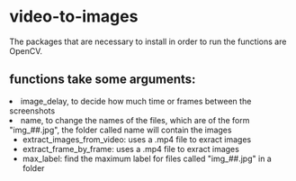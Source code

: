 # video-to-images
The packages that are necessary to install in order to run the functions are OpenCV.
## functions take some arguments: 
<li>image_delay, to decide how much time or frames between the screenshots
<li>name, to change the names of the files, which are of the form "img_##.jpg", the folder called name will contain the images

- extract_images_from_video: uses a .mp4 file to exract images
- extract_frame_by_frame: uses a .mp4 file to exract images
- max_label: find the maximum label for files called "img_##.jpg" in a folder
